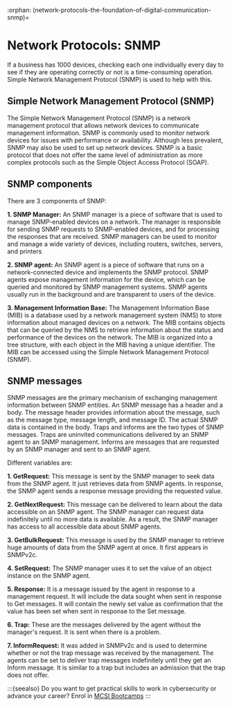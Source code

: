 :orphan:
(network-protocols-the-foundation-of-digital-communication-snmp)=
# Network Protocols: SNMP
 
If a business has 1000 devices, checking each one individually every day to see if they are operating correctly or not is a time-consuming operation. Simple Network Management Protocol (SNMP) is used to help with this.

## Simple Network Management Protocol (SNMP)

The Simple Network Management Protocol (SNMP) is a network management protocol that allows network devices to communicate management information. SNMP is commonly used to monitor network devices for issues with performance or availability. Although less prevalent, SNMP may also be used to set up network devices. SNMP is a basic protocol that does not offer the same level of administration as more complex protocols such as the Simple Object Access Protocol (SOAP).

## SNMP components

There are 3 components of SNMP:

**1. SNMP Manager:** An SNMP manager is a piece of software that is used to manage SNMP-enabled devices on a network. The manager is responsible for sending SNMP requests to SNMP-enabled devices, and for processing the responses that are received. SNMP managers can be used to monitor and manage a wide variety of devices, including routers, switches, servers, and printers

**2. SNMP agent:** An SNMP agent is a piece of software that runs on a network-connected device and implements the SNMP protocol. SNMP agents expose management information for the device, which can be queried and monitored by SNMP management systems. SNMP agents usually run in the background and are transparent to users of the device.

**3. Management Information Base:** The Management Information Base (MIB) is a database used by a network management system (NMS) to store information about managed devices on a network. The MIB contains objects that can be queried by the NMS to retrieve information about the status and performance of the devices on the network. The MIB is organized into a tree structure, with each object in the MIB having a unique identifier. The MIB can be accessed using the Simple Network Management Protocol (SNMP).

## SNMP messages

SNMP messages are the primary mechanism of exchanging management information between SNMP entities. An SNMP message has a header and a body. The message header provides information about the message, such as the message type, message length, and message ID. The actual SNMP data is contained in the body. Traps and informs are the two types of SNMP messages. Traps are uninvited communications delivered by an SNMP agent to an SNMP management. Informs are messages that are requested by an SNMP manager and sent to an SNMP agent.

Different variables are:

**1. GetRequest:** This message is sent by the SNMP manager to seek data from the SNMP agent. It just retrieves data from SNMP agents. In response, the SNMP agent sends a response message providing the requested value.

**2. GetNextRequest:** This message can be delivered to learn about the data accessible on an SNMP agent. The SNMP manager can request data indefinitely until no more data is available. As a result, the SNMP manager has access to all accessible data about SNMP agents.

**3. GetBulkRequest:** This message is used by the SNMP manager to retrieve huge amounts of data from the SNMP agent at once. It first appears in SNMPv2c.

**4. SetRequest:** The SNMP manager uses it to set the value of an object instance on the SNMP agent.

**5. Response:** It is a message issued by the agent in response to a management request. It will include the data sought when sent in response to Get messages. It will contain the newly set value as confirmation that the value has been set when sent in response to the Set message.

**6. Trap:** These are the messages delivered by the agent without the manager's request. It is sent when there is a problem.

**7. InformRequest:** It was added in SNMPv2c and is used to determine whether or not the trap message was received by the management. The agents can be set to deliver trap messages indefinitely until they get an Inform message. It is similar to a trap but includes an admission that the trap does not offer.

:::{seealso}
Do you want to get practical skills to work in cybersecurity or advance your career? Enrol in [MCSI Bootcamps](https://www.mosse-institute.com/bootcamps.html)
:::